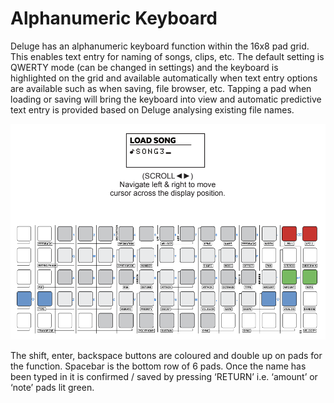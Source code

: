 # Alphanumeric Keyboard

Deluge has an alphanumeric keyboard function within the 16x8 pad grid. This enables text entry for naming of songs, clips, etc. The default setting is QWERTY mode (can be changed in settings) and the keyboard is highlighted on the grid and available automatically when text entry options are available such as when saving, file browser, etc. Tapping a pad when loading or saving will bring the keyboard into view and automatic predictive text entry is provided based on Deluge analysing existing file names.

![An image of the Synthstrom Deluge Alphanumeric Keyboard](../../images/alphanumeric-keyboard.png "Synthstrom Deluge Alphanumeric Keyboard")

The shift, enter, backspace buttons are coloured and double up on pads for the function. Spacebar is the bottom row of 6 pads. Once the name has been typed in it is confirmed / saved by pressing ‘RETURN’ i.e. ‘amount’ or ‘note’ pads lit green.